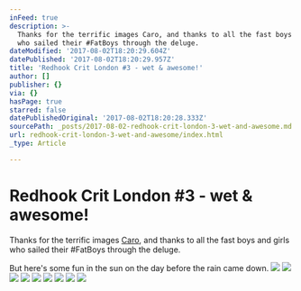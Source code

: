 ```yaml
---
inFeed: true
description: >-
  Thanks for the terrific images Caro, and thanks to all the fast boys and girls
  who sailed their #FatBoys through the deluge. 
dateModified: '2017-08-02T18:20:29.604Z'
datePublished: '2017-08-02T18:20:29.957Z'
title: 'Redhook Crit London #3 - wet & awesome!'
author: []
publisher: {}
via: {}
hasPage: true
starred: false
datePublishedOriginal: '2017-08-02T18:20:28.333Z'
sourcePath: _posts/2017-08-02-redhook-crit-london-3-wet-and-awesome.md
url: redhook-crit-london-3-wet-and-awesome/index.html
_type: Article

---
```

# Redhook Crit London \#3 - wet & awesome!

Thanks for the terrific images [Caro][0], and thanks to all the fast boys and girls who sailed their \#FatBoys through the deluge. 

But here's some fun in the sun on the day before the rain came down.
![](https://the-grid-user-content.s3-us-west-2.amazonaws.com/6c595a81-42bc-4e4b-b2ee-9018937c5291.jpg)
![](https://the-grid-user-content.s3-us-west-2.amazonaws.com/e381bc6e-5539-48ed-b036-e29b8a5e5a18.jpg)
![](https://the-grid-user-content.s3-us-west-2.amazonaws.com/fa09f7de-cfc6-4280-a283-375264abd5c4.jpg)
![](https://the-grid-user-content.s3-us-west-2.amazonaws.com/de09bb9c-20e7-47c8-9e23-7f1bed6b1de9.jpg)
![](https://the-grid-user-content.s3-us-west-2.amazonaws.com/8b6edf91-9e00-4812-8ed5-d1599e2bfc4f.jpg)
![](https://the-grid-user-content.s3-us-west-2.amazonaws.com/71e66412-5f7a-402b-b308-1a06ebb41cd3.jpg)
![](https://the-grid-user-content.s3-us-west-2.amazonaws.com/2c517e84-5598-4b50-b741-24c12e351d01.jpg)
![](https://the-grid-user-content.s3-us-west-2.amazonaws.com/1668bdf5-aa08-471a-9a60-f491f01cae84.jpg)
![](https://the-grid-user-content.s3-us-west-2.amazonaws.com/7642db14-028d-4d97-9f53-65bb1329a7f9.jpg)

[0]: https://www.instagram.com/caropaulette/ "Caro's Instagram"
